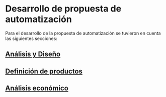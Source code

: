 
# Desarrollo de propuesta de automatización 
 
Para el desarrollo de la propuesta de automatización se tuvieron en cuenta las siguientes secciones:

## [Análisis y Diseño](./1-analisis-disenio)

## [Definición de productos](./2-definicion-de-productos)

## [Análisis económico](./3-analisis_economico)

<!---
[tecnomatix](/tecnomatix_report)

$$ x = {-b \pm \sqrt{b^2-4ac} \over 2a} $$
-->
